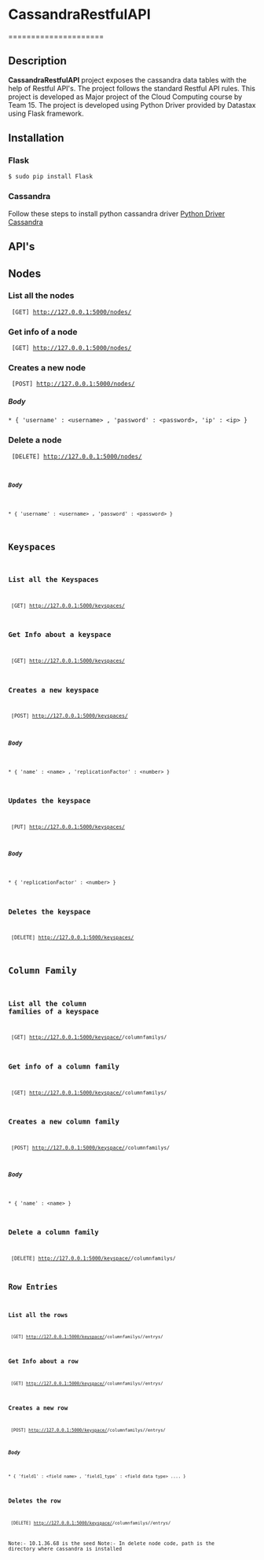 # CassandraRestfulAPI
=====================

## Description

**CassandraRestfulAPI** project exposes the cassandra data tables with the help of Restful API's. The project follows the standard Restful API rules. This project is developed as Major project of the Cloud Computing course by Team 15. The project is developed using Python Driver provided by Datastax using Flask framework.

## Installation

### Flask

<code>$ sudo pip install Flask</code>

### Cassandra

Follow these steps to install python cassandra driver [Python Driver Cassandra](https://datastax.github.io/python-driver/installation.html)

## API's

## Nodes

### List all the nodes

<code> [GET] http://127.0.0.1:5000/nodes/ </code>

### Get info of a node

<code> [GET] http://127.0.0.1:5000/nodes/<nodeid> </code>

### Creates a new node

<code> [POST] http://127.0.0.1:5000/nodes/ </code>

##### Body

	* { 'username' : <username> , 'password' : <password>, 'ip' : <ip> }

### Delete a node 

<code> [DELETE] http://127.0.0.1:5000/nodes/<nodeid>

##### Body
	
	* { 'username' : <username> , 'password' : <password> }

## Keyspaces

### List all the Keyspaces

<code> [GET] http://127.0.0.1:5000/keyspaces/ </code>

### Get Info about a keyspace 

<code> [GET] http://127.0.0.1:5000/keyspaces/<keyspaceid> </code>

### Creates a new keyspace

<code> [POST] http://127.0.0.1:5000/keyspaces/ </code>

##### Body

	* { 'name' : <name> , 'replicationFactor' : <number> }

### Updates the keyspace

<code> [PUT] http://127.0.0.1:5000/keyspaces/<keyspaceid> </code>

##### Body

	* { 'replicationFactor' : <number> }

### Deletes the keyspace

<code> [DELETE] http://127.0.0.1:5000/keyspaces/<keyspaceid> </code>

## Column Family

### List all the column families of a keyspace

<code> [GET] http://127.0.0.1:5000/keyspace/<keyspaceid>/columnfamilys/ </code>

### Get info of a column family

<code> [GET] http://127.0.0.1:5000/keyspace/<keyspaceid>/columnfamilys/<columnfamilyid> </code>

### Creates a new column family

<code> [POST] http://127.0.0.1:5000/keyspace/<keyspaceid>/columnfamilys/ </code>

##### Body

	* { 'name' : <name> }

### Delete a column family 

<code> [DELETE] http://127.0.0.1:5000/keyspace/<keyspaceid>/columnfamilys/<columnfamilyid> <nodeid>

## Row Entries

### List all the rows

<code> [GET] http://127.0.0.1:5000/keyspace/<keyspaceid>/columnfamilys/<columnfamilyid>/entrys/ </code>

### Get Info about a row

<code> [GET] http://127.0.0.1:5000/keyspace/<keyspaceid>/columnfamilys/<columnfamilyid>/entrys/<entryname> </code>

### Creates a new row

<code> [POST] http://127.0.0.1:5000/keyspace/<keyspaceid>/columnfamilys/<columnfamilyid>/entrys/ </code>

##### Body

	* { 'field1' : <field name> , 'field1_type' : <field data type> .... }

### Deletes the row

<code> [DELETE] http://127.0.0.1:5000/keyspace/<keyspaceid>/columnfamilys/<columnfamilyid>/entrys/<entryname> </code>

Note:- 10.1.36.68 is the seed 
Note:- In delete node code, path is the directory where cassandra is installed

